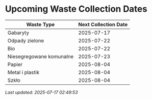 # Upcoming Waste Collection Dates

| Waste Type | Next Collection Date |
|------------|----------------------|
| Gabaryty | 2025-07-17 |
| Odpady zielone | 2025-07-22 |
| Bio | 2025-07-22 |
| Niesegregowane komunalne | 2025-07-23 |
| Papier | 2025-08-04 |
| Metal i plastik | 2025-08-04 |
| Szkło | 2025-08-04 |


*Last updated: 2025-07-17 02:49:53*
